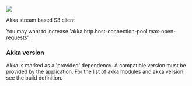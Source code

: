 [![](https://img.shields.io/maven-central/v/io.github.pityka/s3-stream-fork_2.13.svg)](https://search.maven.org/search?q=g:io.github.pityka%20s3-stream-fork)

Akka stream based S3 client

You may want to increase 'akka.http.host-connection-pool.max-open-requests'.

### Akka version
Akka is marked as a 'provided' dependency. 
A compatible version must be provided by the application. 
For the list of akka modules and akka version see the build definition.